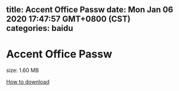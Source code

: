
title: Accent Office Passw
date: Mon Jan 06 2020 17:47:57 GMT+0800 (CST)    
categories: baidu
---

# Accent Office Passw
size: 1.60 MB
 
 

[How to download](https://bpcam.bemobtrk.com/go/2ceec3aa-1ca2-46d6-b9ff-aaa5c184517c?jno=2205)